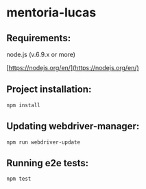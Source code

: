 # mentoria-lucas

## Requirements:

node.js (v.6.9.x or more)

[https://nodejs.org/en/](https://nodejs.org/en/)

## Project installation:

`npm install`

## Updating webdriver-manager:

`npm run webdriver-update`

## Running e2e tests:

`npm test`
